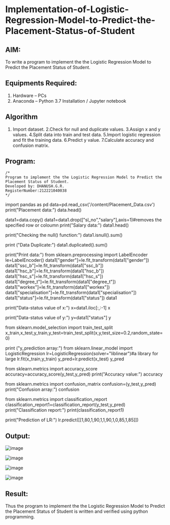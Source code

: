# Implementation-of-Logistic-Regression-Model-to-Predict-the-Placement-Status-of-Student

## AIM:
To write a program to implement the the Logistic Regression Model to Predict the Placement Status of Student.

## Equipments Required:
1. Hardware – PCs
2. Anaconda – Python 3.7 Installation / Jupyter notebook

## Algorithm
1. Import dataset.
2.Check for null and duplicate values.
3.Assign x and y values.
4.Split data into train and test data.
5.Import logistic regression and fit the training data.
6.Predict y value.
7.Calculate accuracy and confusion matrix.


## Program:
```
/*
Program to implement the the Logistic Regression Model to Predict the Placement Status of Student.
Developed by: DHANUSH.G.R.
RegisterNumber:212221040038  
*/
```
import pandas as pd
data=pd.read_csv('/content/Placement_Data.csv')
print("Placement data:")
data.head()

data1=data.copy()
data1=data1.drop(["sl_no","salary"],axis=1)#removes the specified row or coloumn
print("Salary data:")
data1.head()

print("Checking the null() function:")
data1.isnull().sum()

print ("Data Duplicate:")
data1.duplicated().sum()

print("Print data:")
from sklearn.preprocessing import LabelEncoder
le=LabelEncoder()
data1["gender"]=le.fit_transform(data1["gender"])
data1["ssc_b"]=le.fit_transform(data1["ssc_b"])
data1["hsc_b"]=le.fit_transform(data1["hsc_b"])
data1["hsc_s"]=le.fit_transform(data1["hsc_s"])
data1["degree_t"]=le.fit_transform(data1["degree_t"])
data1["workex"]=le.fit_transform(data1["workex"])
data1["specialisation"]=le.fit_transform(data1["specialisation"])
data1["status"]=le.fit_transform(data1["status"])
data1

print("Data-status value of x:")
x=data1.iloc[:,:-1]
x

print("Data-status value of y:")
y=data1["status"]
y

from sklearn.model_selection import train_test_split
x_train,x_test,y_train,y_test=train_test_split(x,y,test_size=0.2,random_state=0)

print ("y_prediction array:")
from sklearn.linear_model import LogisticRegression
lr=LogisticRegression(solver="liblinear")#a library for large
lr.fit(x_train,y_train)
y_pred=lr.predict(x_test)
y_pred

from sklearn.metrics import accuracy_score 
accuracy=accuracy_score(y_test,y_pred) 
print("Accuracy value:")
accuracy

from sklearn.metrics import confusion_matrix 
confusion=(y_test,y_pred) 
print("Confusion array:")
confusion

from sklearn.metrics import classification_report 
classification_report1=classification_report(y_test,y_pred) 
print("Classification report:")
print(classification_report1)

print("Prediction of LR:")
lr.predict([[1,80,1,90,1,1,90,1,0,85,1,85]])
## Output:
![image](https://github.com/Dhanush12022004/Implementation-of-Logistic-Regression-Model-to-Predict-the-Placement-Status-of-Student/assets/128135558/32d0da15-2334-4be9-b1e1-632c4bdbb3e8)

![image](https://github.com/Dhanush12022004/Implementation-of-Logistic-Regression-Model-to-Predict-the-Placement-Status-of-Student/assets/128135558/cebcacf6-2730-4960-ba95-6c53dea3250a)

![image](https://github.com/Dhanush12022004/Implementation-of-Logistic-Regression-Model-to-Predict-the-Placement-Status-of-Student/assets/128135558/d209608d-4fd9-42b6-9ebd-803effa4e656)

![image](https://github.com/Dhanush12022004/Implementation-of-Logistic-Regression-Model-to-Predict-the-Placement-Status-of-Student/assets/128135558/86099f5a-475b-4334-bccf-f02618640632)





## Result:
Thus the program to implement the the Logistic Regression Model to Predict the Placement Status of Student is written and verified using python programming.

